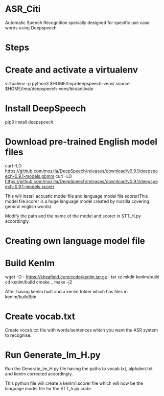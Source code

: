 # ASR_Citi
Automatic Speech Recognition specially designed for specific use case words using Deepspeech 

# Steps


# Create and activate a virtualenv
virtualenv -p python3 $HOME/tmp/deepspeech-venv/
source $HOME/tmp/deepspeech-venv/bin/activate

# Install DeepSpeech
pip3 install deepspeech

# Download pre-trained English model files
curl -LO https://github.com/mozilla/DeepSpeech/releases/download/v0.9.1/deepspeech-0.9.1-models.pbmm
curl -LO https://github.com/mozilla/DeepSpeech/releases/download/v0.9.1/deepspeech-0.9.1-models.scorer

This will install acoustic model file and language model file scorer(This model file scorer is a huge language model created by mozilla covering general english words) 

Modify the path and the name of the model and scorer in STT_H.py accordingly. 

# Creating own language model file
# Build Kenlm
wget -O - https://kheafield.com/code/kenlm.tar.gz | tar xz
mkdir kenlm/build
cd kenlm/build
cmake ..
make -j2

After having kenlm built and a kenlm folder which has files in kenlm/build/bin 

# Create vocab.txt
Create vocab.txt file with words/sentences which you want the ASR system to recognise.

# Run Generate_lm_H.py 
Run the Generate_lm_H.py file having the paths to vocab.txt, alphabet.txt and kenlm corrected accordingly. 

This python file will create a kenlm1.scorer file which will now be the language model file for the STT_h.py code.


